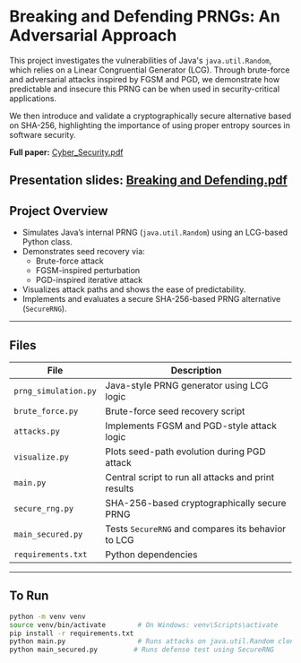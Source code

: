# Breaking and Defending PRNGs: An Adversarial Approach

This project investigates the vulnerabilities of Java's `java.util.Random`, which relies on a Linear Congruential Generator (LCG). Through brute-force and adversarial attacks inspired by FGSM and PGD, we demonstrate how predictable and insecure this PRNG can be when used in security-critical applications.

We then introduce and validate a cryptographically secure alternative based on SHA-256, highlighting the importance of using proper entropy sources in software security.

**Full paper:** [Cyber_Security.pdf](https://github.com/Yateeka/prng-security/blob/main/Cyber_Security.pdf)

**Presentation slides:** [Breaking and Defending.pdf](https://github.com/Yateeka/prng-security/blob/main/Breaking%20and%20Defending.pdf)
---

## Project Overview

- Simulates Java’s internal PRNG (`java.util.Random`) using an LCG-based Python class.
- Demonstrates seed recovery via:
  - Brute-force attack
  - FGSM-inspired perturbation
  - PGD-inspired iterative attack
- Visualizes attack paths and shows the ease of predictability.
- Implements and evaluates a secure SHA-256-based PRNG alternative (`SecureRNG`).

---

## Files

| File | Description |
|------|-------------|
| `prng_simulation.py` | Java-style PRNG generator using LCG logic |
| `brute_force.py` | Brute-force seed recovery script |
| `attacks.py` | Implements FGSM and PGD-style attack logic |
| `visualize.py` | Plots seed-path evolution during PGD attack |
| `main.py` | Central script to run all attacks and print results |
| `secure_rng.py` | SHA-256-based cryptographically secure PRNG |
| `main_secured.py` | Tests `SecureRNG` and compares its behavior to LCG |
| `requirements.txt` | Python dependencies |

---

## To Run

```bash
python -m venv venv
source venv/bin/activate        # On Windows: venv\Scripts\activate
pip install -r requirements.txt
python main.py                  # Runs attacks on java.util.Random clone
python main_secured.py         # Runs defense test using SecureRNG
